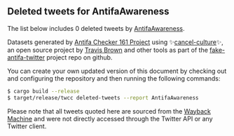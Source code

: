 ## Deleted tweets for AntifaAwareness

The list below includes 0 deleted tweets by
[AntifaAwareness](https://twitter.com/AntifaAwareness).



Datasets generated by [Antifa Checker 161 Project](https://twitter.com/antifacheck161) using ✨[cancel-culture](https://github.com/travisbrown/cancel-culture)✨, an open source project by 
[Travis Brown](https://twitter.com/travisbrown) and other tools as part of the 
[fake-antifa-twitter](https://github.com/antifacheck161/fake-antifa-twitter) project repo on github.

You can create your own updated version of this document by checking out and configuring the
repository and then running the following commands:

```bash
$ cargo build --release
$ target/release/twcc deleted-tweets --report AntifaAwareness
```

Please note that all tweets quoted here are sourced from the
[Wayback Machine](https://web.archive.org) and were not directly accessed through the Twitter API or
any Twitter client.

